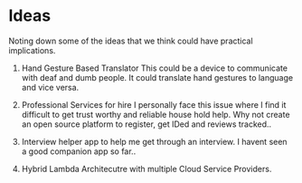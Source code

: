 # Ideas
Noting down some of the ideas that we think could have practical implications. 

1. Hand Gesture Based Translator
This could be a  device to communicate with deaf and dumb people. It could translate hand gestures to language and vice versa. 

2. Professional Services for hire
I personally face this issue where I find it difficult to get trust worthy and reliable house hold help. 
Why not create an open source platform to register, get IDed and reviews tracked.. 

3. Interview helper
app to help me get through an interview. I havent seen a good companion app so far.. 

4. Hybrid Lambda Architecutre with multiple Cloud Service Providers. 
